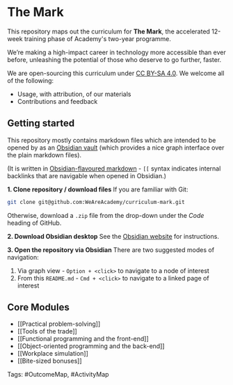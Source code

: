 # The Mark

This repository maps out the curriculum for **The Mark**, the accelerated 12-week training phase of Academy's two-year programme.

We’re making a high-impact career in technology more accessible than ever before, unleashing the potential of those who deserve to go further, faster.

We are open-sourcing this curriculum under [CC BY-SA 4.0](https://creativecommons.org/licenses/by-sa/4.0/). We welcome all of the following:
- Usage, with attribution, of our materials
- Contributions and feedback

## Getting started
This repository mostly contains markdown files which are intended to be opened by as an [Obsidian vault](https://obsidian.md/) (which provides a nice graph interface over the plain markdown files).

(It is written in [Obsidian-flavoured markdown](https://obsidian.md/features) - `[[` syntax indicates internal backlinks that are navigable when opened in Obsidian.)

**1. Clone repository / download files**
If you are familiar with Git:
```bash
git clone git@github.com:WeAreAcademy/curriculum-mark.git
```

Otherwise, download a `.zip` file from the drop-down under the *Code* heading of GitHub.

**2. Download Obsidian desktop**
See the [Obsidian website](https://obsidian.md/) for instructions.

**3. Open the repository via Obsidian**
There are two suggested modes of navigation:

1. Via graph view - `Option + <click>` to navigate to a node of interest
2. From this `README.md` - `Cmd + <click>` to navigate to a linked page of interest


## Core Modules
- [[Practical problem-solving]]
- [[Tools of the trade]]
- [[Functional programming and the front-end]]
- [[Object-oriented programming and the back-end]]
- [[Workplace simulation]]
- [[Bite-sized bonuses]]

Tags: #OutcomeMap, #ActivityMap